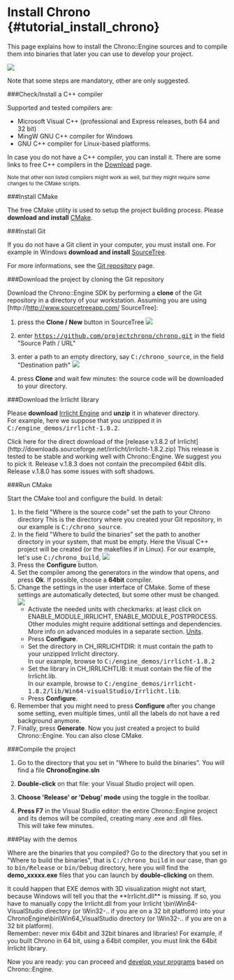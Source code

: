 Install Chrono {#tutorial_install_chrono}
==========================


This page explains how to install the Chrono::Engine sources and to compile them into binaries that later you can use to develop your project.

![](Pic_build_ce.png)

Note that some steps are mandatory, other are only suggested.

###Check/Install a C++ compiler

Supported and tested compilers are:
* Microsoft Visual C++ (professional and Express releases, both 64 and 32 bit)
* MingW GNU C++ compiler for Windows
* GNU C++ compiler for Linux-based platforms.

In case you do not have a C++ compiler, you can install it. There are some links to free C++ compilers in the [Download]() page. 

<small>Note that other non listed compilers might work as well, but they might require some changes to the CMake scripts.</small>

###Install CMake

The free CMake utility is used to setup the project building process.
Please **download and install** [CMake](http://www.cmake.org/cmake/resources/software.html).


###Install Git

If you do not have a Git client in your computer, you must install one.
For example in Windows **download and install** [SourceTree](http://www.sourcetreeapp.com/). 

For more informations, see the [Git repository]() page.


###Download the project by cloning the Git repository

Download the Chrono::Engine SDK by performing a **clone** of the Git repository in a directory of your workstation. 
Assuming you are using [http://http://www.sourcetreeapp.com/ SourceTree]:

1. press the **Clone / New** button in SourceTree 
   ![](Install_ST1.gif)
   
2. enter <tt>https://github.com/projectchrono/chrono.git</tt> in the field "Source Path / URL"

3. enter a path to an empty directory, say <tt>C:/chrono_source</tt>, in the field "Destination path" 
   ![](Install_ST2.gif)
   
4. press **Clone** and wait few minutes: the source code will be downloaded to your directory.

###Download the Irrlicht library

Please **download** [Irrlicht Engine](http://irrlicht.sourceforge.net/downloads.html) 
and **unzip** it in whatever directory.  
For example, here we suppose that you unzipped it in <tt>C:/engine_demos/irrlicht-1.8.2</tt>.

<div class="ce-warning"> 
Click here for the direct download of the 
[release v.1.8.2 of Irrlicht](http://downloads.sourceforge.net/irrlicht/irrlicht-1.8.2.zip)
This release is tested to be stable and working well with Chrono::Engine. We suggest you to pick it.   
Release v.1.8.3 does not contain the precompiled 64bit dlls.  
Release v.1.8.0 has some issues with soft shadows.
</div> 



###Run CMake

Start the CMake tool and configure the build. In detail:

1. In the field "Where is the source code" set the path to your Chrono directory 
   This is the directory where you created your Git repository, in our example is <tt>C:/chrono_source</tt>. 
2. In the field "Where to build the binaries" set the path to another directory in your system, 
   that must be empty. Here the Visual C++ project will be created (or the makefiles if in Linux). 
   For our example, let's use <tt>C:/chrono_build</tt>, 
   ![](Install_5.gif)
3. Press the **Configure** button.
4. Set the compiler among the generators in the window that opens, and press **Ok**. 
   If possible, choose a **64bit** compiler.
5. Change the settings in the user interface of CMake.
   Some of these settings are automatically detected, but some other must be changed. 
   ![](Install_7.gif)
   * Activate the needed units with checkmarks: at least click on ENABLE_MODULE_IRRLICHT, ENABLE_MODULE_POSTPROCESS. 
     Other modules might require additional settings and dependencies. More info on advanced modules in a separate section. [Units]().
   * Press **Configure**.
   * Set the directory in CH_IRRLICHTDIR: it must contain the path to your unzipped Irrlicht directory.  
     In our example, browse to <tt>C:/engine_demos/irrlicht-1.8.2</tt>
   * Set the library in CH_IRRLICHTLIB: it must contain the file of the Irrlicht.lib.  
     In our example, browse to <tt>C:/engine_demos/irrlicht-1.8.2/lib/Win64-visualStudio/Irrlicht.lib</tt>.
   * Press **Configure**.
6. Remember that you might need to press **Configure** after you change some setting, even multiple times,
   until all the labels do not have a red background anymore. 
7. Finally, press **Generate**.
Now you just created a project to build Chrono::Engine. You can also close CMake.

###Compile the project

1. Go to the directory that you set in "Where to build the binaries". You will find a file **ChronoEngine.sln**

2. **Double-click** on that file: your Visual Studio project will open.

3. **Choose 'Release' or 'Debug' mode** using the toggle in the toolbar.
 
4. **Press F7** in the Visual Studio editor: the entire Chrono::Engine project
   and its demos will be compiled, creating many .exe and .dll files.  
   This will take few minutes.

   
###Play with the demos

Where are the binaries that you compiled? Go to the directory that you set in "Where to build the binaries", 
that is  <tt>C:/chrono_build</tt> in our case, than 
go to <tt>bin/Release</tt> or <tt>bin/Debug</tt> directory, 
here you will find the **demo_xxxxx.exe** files that you can launch by **double-clicking** on them.


<div class="ce-info">
It could happen that EXE demos with 3D visualization might not start, 
because Windows will tell you that the **Irrlicht.dll** is missing.  
If so, you have to manually copy the Irrlicht.dll from your Irrlicht \bin\Win64-VisualStudio directory (or \Win32-.. if you are on a 32 bit platform) into your ChronoEngine\bin\Win64_VisualStudio directory (or \Win32-.. if you are on a 32 bit platform).
</div>

<div class="ce-danger">
Remember: never mix 64bit and 32bit binares and libraries! 
For example, if you built Chrono in 64 bit, using a 64bit compiler, you must link the 64bit Irrlicht library.  
</div>

Now you are ready: you can proceed and [develop your programs]() based on Chrono::Engine.
